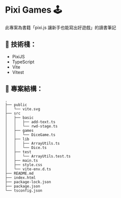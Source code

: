 # Pixi Games 🕹️

此專案為書籍「pixi.js 讓新手也能寫出好遊戲」的讀書筆記

## 🔧 技術棧：
- PixiJS
- TypeScript
- Vite
- Vitest

## 📁 專案結構：

```
.
├── public
│   └── vite.svg
├── src
│   ├── basic
│   │   ├── add-text.ts
│   │   └── rwd-stage.ts
│   ├── games
│   │   └── DiceGame.ts
│   ├── lib
│   │   ├── ArrayUtils.ts
│   │   └── Dice.ts
│   ├── test
│   │   └── ArrayUtils.test.ts
│   ├── main.ts
│   ├── style.css
│   └── vite-env.d.ts
├── README.md
├── index.html
├── package-lock.json
├── package.json
└── tsconfig.json
```
